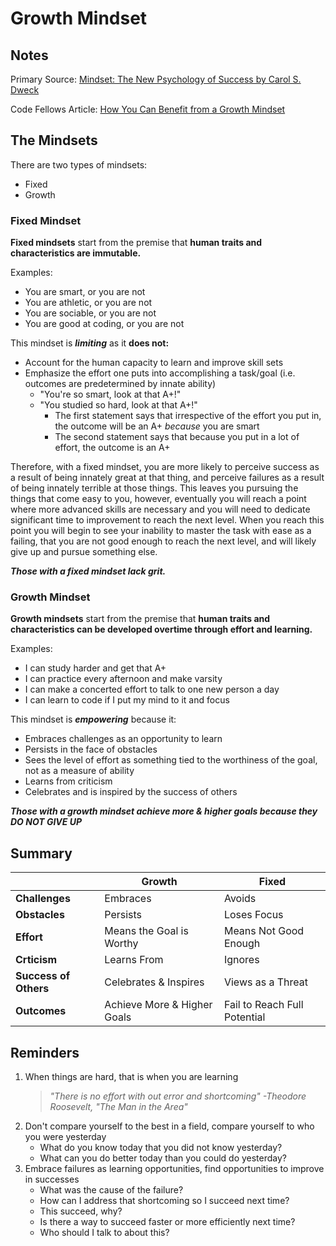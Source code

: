 # Growth Mindset

## Notes

Primary Source: [Mindset: The New Psychology of Success by Carol S. Dweck](https://www.amazon.com/Mindset-Psychology-Carol-S-Dweck/dp/0345472322/ref=sr_1_1?keywords=mindset+carol+s.+dweck&qid=1663365161&sprefix=mindset+%2Caps%2C260&sr=8-1)

Code Fellows Article: [How You Can Benefit from a Growth Mindset](https://www.atlassian.com/blog/inside-atlassian/growth-mindset)

## The Mindsets

There are two types of mindsets:

- Fixed
- Growth

### Fixed Mindset

**Fixed mindsets** start from the premise that **human traits and characteristics are immutable.** 

Examples:

- You are smart, or you are not
- You are athletic, or you are not
- You are sociable, or you are not
- You are good at coding, or you are not

This mindset is ***limiting*** as it **does not:**

- Account for the human capacity to learn and improve skill sets
- Emphasize the effort one puts into accomplishing a task/goal (i.e. outcomes are predetermined by innate ability)
  - "You're so smart, look at that A+!"
  - "You studied so hard, look at that A+!"
    - The first statement says that irrespective of the effort you put in, the outcome will be an A+ _because_ you are smart
    - The second statement says that because you put in a lot of effort, the outcome is an A+

Therefore, with a fixed mindset, you are more likely to perceive success as a result of being innately great at that thing, and perceive failures as a result of being innately terrible at those things. This leaves you pursuing the things that come easy to you, however, eventually you will reach a point where more advanced skills are necessary and you will need to dedicate significant time to improvement to reach the next level. When you reach this point you will begin to see your inability to master the task with ease as a failing, that you are not good enough to reach the next level, and will likely give up and pursue something else. 

***Those with a fixed mindset lack grit.***

### Growth Mindset

**Growth mindsets** start from the premise that **human traits and characteristics can be developed overtime through effort and learning.**

Examples:

- I can study harder and get that A+
- I can practice every afternoon and make varsity
- I can make a concerted effort to talk to one new person a day
- I can learn to code if I put my mind to it and focus

This mindset is ***empowering*** because it:

- Embraces challenges as an opportunity to learn
- Persists in the face of obstacles
- Sees the level of effort as something tied to the worthiness of the goal, not as a measure of ability
- Learns from criticism
- Celebrates and is inspired by the success of others

***Those with a growth mindset achieve more & higher goals because they DO NOT GIVE UP***

## Summary

| | **Growth** | **Fixed** |
| --- | --- | --- |
| **Challenges** | Embraces | Avoids |
| **Obstacles** | Persists | Loses Focus |
| **Effort** | Means the Goal is Worthy | Means Not Good Enough | 
| **Crticism** | Learns From | Ignores |
| **Success of Others** | Celebrates & Inspires | Views as a Threat |
| **Outcomes** | Achieve More & Higher Goals | Fail to Reach Full Potential |


## Reminders

1. When things are hard, that is when you are learning
    > _"There is no effort with out error and shortcoming" -Theodore Roosevelt, "The Man in the Area"_
2. Don't compare yourself to the best in a field, compare yourself to who you were yesterday
    - What do you know today that you did not know yesterday?
    - What can you do better today than you could do yesterday?
3. Embrace failures as learning opportunities, find opportunities to improve in successes
    - What was the cause of the failure? 
    - How can I address that shortcoming so I succeed next time?
    - This succeed, why?
    - Is there a way to succeed faster or more efficiently next time?
    - Who should I talk to about this?
